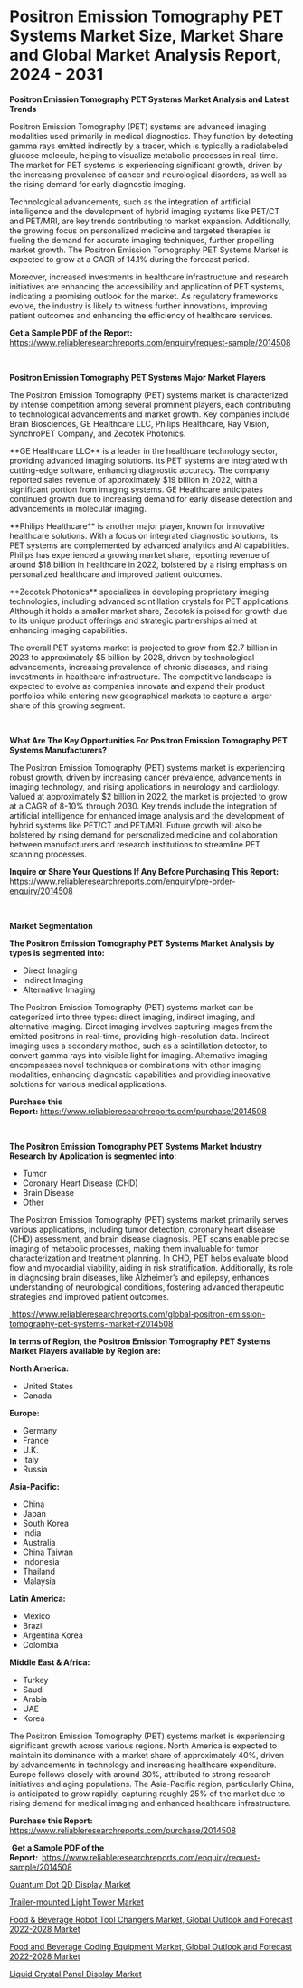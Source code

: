 <p><h1>Positron Emission Tomography PET Systems Market Size, Market Share and Global Market Analysis Report, 2024 - 2031</h1></p><p><strong>Positron Emission Tomography PET Systems Market Analysis and Latest Trends</strong></p>
<p><p>Positron Emission Tomography (PET) systems are advanced imaging modalities used primarily in medical diagnostics. They function by detecting gamma rays emitted indirectly by a tracer, which is typically a radiolabeled glucose molecule, helping to visualize metabolic processes in real-time. The market for PET systems is experiencing significant growth, driven by the increasing prevalence of cancer and neurological disorders, as well as the rising demand for early diagnostic imaging.</p><p>Technological advancements, such as the integration of artificial intelligence and the development of hybrid imaging systems like PET/CT and PET/MRI, are key trends contributing to market expansion. Additionally, the growing focus on personalized medicine and targeted therapies is fueling the demand for accurate imaging techniques, further propelling market growth. The Positron Emission Tomography PET Systems Market is expected to grow at a CAGR of 14.1% during the forecast period. </p><p>Moreover, increased investments in healthcare infrastructure and research initiatives are enhancing the accessibility and application of PET systems, indicating a promising outlook for the market. As regulatory frameworks evolve, the industry is likely to witness further innovations, improving patient outcomes and enhancing the efficiency of healthcare services.</p></p>
<p><strong>Get a Sample PDF of the Report:&nbsp;</strong> <a href="https://www.reliableresearchreports.com/enquiry/request-sample/2014508?utm_campaign=36&utm_medium=2&utm_source=Github&utm_content=ia&utm_term=26102024&utm_id=positron-emission-tomography-pet-systems">https://www.reliableresearchreports.com/enquiry/request-sample/2014508</a></p>
<p>&nbsp;</p>
<p><strong>Positron Emission Tomography PET Systems Major Market Players</strong></p>
<p><p>The Positron Emission Tomography (PET) systems market is characterized by intense competition among several prominent players, each contributing to technological advancements and market growth. Key companies include Brain Biosciences, GE Healthcare LLC, Philips Healthcare, Ray Vision, SynchroPET Company, and Zecotek Photonics.</p><p>**GE Healthcare LLC** is a leader in the healthcare technology sector, providing advanced imaging solutions. Its PET systems are integrated with cutting-edge software, enhancing diagnostic accuracy. The company reported sales revenue of approximately $19 billion in 2022, with a significant portion from imaging systems. GE Healthcare anticipates continued growth due to increasing demand for early disease detection and advancements in molecular imaging.</p><p>**Philips Healthcare** is another major player, known for innovative healthcare solutions. With a focus on integrated diagnostic solutions, its PET systems are complemented by advanced analytics and AI capabilities. Philips has experienced a growing market share, reporting revenue of around $18 billion in healthcare in 2022, bolstered by a rising emphasis on personalized healthcare and improved patient outcomes.</p><p>**Zecotek Photonics** specializes in developing proprietary imaging technologies, including advanced scintillation crystals for PET applications. Although it holds a smaller market share, Zecotek is poised for growth due to its unique product offerings and strategic partnerships aimed at enhancing imaging capabilities.</p><p>The overall PET systems market is projected to grow from $2.7 billion in 2023 to approximately $5 billion by 2028, driven by technological advancements, increasing prevalence of chronic diseases, and rising investments in healthcare infrastructure. The competitive landscape is expected to evolve as companies innovate and expand their product portfolios while entering new geographical markets to capture a larger share of this growing segment.</p></p>
<p>&nbsp;</p>
<p><strong>What Are The Key Opportunities For Positron Emission Tomography PET Systems Manufacturers?</strong></p>
<p><p>The Positron Emission Tomography (PET) systems market is experiencing robust growth, driven by increasing cancer prevalence, advancements in imaging technology, and rising applications in neurology and cardiology. Valued at approximately $2 billion in 2022, the market is projected to grow at a CAGR of 8-10% through 2030. Key trends include the integration of artificial intelligence for enhanced image analysis and the development of hybrid systems like PET/CT and PET/MRI. Future growth will also be bolstered by rising demand for personalized medicine and collaboration between manufacturers and research institutions to streamline PET scanning processes.</p></p>
<p><strong>Inquire or Share Your Questions If Any Before Purchasing This Report:</strong> <a href="https://www.reliableresearchreports.com/enquiry/pre-order-enquiry/2014508?utm_campaign=36&utm_medium=2&utm_source=Github&utm_content=ia&utm_term=26102024&utm_id=positron-emission-tomography-pet-systems">https://www.reliableresearchreports.com/enquiry/pre-order-enquiry/2014508</a></p>
<p>&nbsp;</p>
<p><strong>Market Segmentation</strong></p>
<p><strong>The Positron Emission Tomography PET Systems Market Analysis by types is segmented into:</strong></p>
<p><ul><li>Direct Imaging</li><li>Indirect Imaging</li><li>Alternative Imaging</li></ul></p>
<p><p>The Positron Emission Tomography (PET) systems market can be categorized into three types: direct imaging, indirect imaging, and alternative imaging. Direct imaging involves capturing images from the emitted positrons in real-time, providing high-resolution data. Indirect imaging uses a secondary method, such as a scintillation detector, to convert gamma rays into visible light for imaging. Alternative imaging encompasses novel techniques or combinations with other imaging modalities, enhancing diagnostic capabilities and providing innovative solutions for various medical applications.</p></p>
<p><strong>Purchase this Report:&nbsp;</strong><a href="https://www.reliableresearchreports.com/purchase/2014508?utm_campaign=36&utm_medium=2&utm_source=Github&utm_content=ia&utm_term=26102024&utm_id=positron-emission-tomography-pet-systems">https://www.reliableresearchreports.com/purchase/2014508</a></p>
<p>&nbsp;</p>
<p><strong>The Positron Emission Tomography PET Systems Market Industry Research by Application is segmented into:</strong></p>
<p><ul><li>Tumor</li><li>Coronary Heart Disease (CHD)</li><li>Brain Disease</li><li>Other</li></ul></p>
<p><p>The Positron Emission Tomography (PET) systems market primarily serves various applications, including tumor detection, coronary heart disease (CHD) assessment, and brain disease diagnosis. PET scans enable precise imaging of metabolic processes, making them invaluable for tumor characterization and treatment planning. In CHD, PET helps evaluate blood flow and myocardial viability, aiding in risk stratification. Additionally, its role in diagnosing brain diseases, like Alzheimer’s and epilepsy, enhances understanding of neurological conditions, fostering advanced therapeutic strategies and improved patient outcomes.</p></p>
<p><a href="https://www.reliableresearchreports.com/global-positron-emission-tomography-pet-systems-market-r2014508?utm_campaign=36&utm_medium=2&utm_source=Github&utm_content=ia&utm_term=26102024&utm_id=positron-emission-tomography-pet-systems">&nbsp;https://www.reliableresearchreports.com/global-positron-emission-tomography-pet-systems-market-r2014508</a></p>
<p><strong>In terms of Region, the Positron Emission Tomography PET Systems Market Players available by Region are:</strong></p>
<p>
    <p> <strong> North America: </strong>
        <ul>
            <li>United States</li>
            <li>Canada</li>
        </ul>
        </p> 
    <p> <strong> Europe: </strong>
        <ul>
            <li>Germany</li>
            <li>France</li>
            <li>U.K.</li>
            <li>Italy</li>
            <li>Russia</li>
        </ul>
        </p> 
    <p> <strong> Asia-Pacific: </strong>
        <ul>
            <li>China</li>
            <li>Japan</li>
            <li>South Korea</li>
            <li>India</li>
            <li>Australia</li>
            <li>China Taiwan</li>
            <li>Indonesia</li>
            <li>Thailand</li>
            <li>Malaysia</li>
        </ul>
        </p> 
    <p> <strong> Latin America: </strong>
        <ul>
            <li>Mexico</li>
            <li>Brazil</li>
            <li>Argentina Korea</li>
            <li>Colombia</li>
        </ul>
        </p> 
    <p> <strong> Middle East & Africa: </strong>
        <ul>
            <li>Turkey</li>
            <li>Saudi</li>
            <li>Arabia</li>
            <li>UAE</li>
            <li>Korea</li>
        </ul>
    </p>
    </p>
<p><p>The Positron Emission Tomography (PET) systems market is experiencing significant growth across various regions. North America is expected to maintain its dominance with a market share of approximately 40%, driven by advancements in technology and increasing healthcare expenditure. Europe follows closely with around 30%, attributed to strong research initiatives and aging populations. The Asia-Pacific region, particularly China, is anticipated to grow rapidly, capturing roughly 25% of the market due to rising demand for medical imaging and enhanced healthcare infrastructure.</p></p>
<p><strong>Purchase this Report: </strong><a href="https://www.reliableresearchreports.com/purchase/2014508?utm_campaign=36&utm_medium=2&utm_source=Github&utm_content=ia&utm_term=26102024&utm_id=positron-emission-tomography-pet-systems">https://www.reliableresearchreports.com/purchase/2014508</a></p>
<p>&nbsp;<strong>Get a Sample PDF of the Report:&nbsp;&nbsp;</strong><a href="https://www.reliableresearchreports.com/enquiry/request-sample/2014508?utm_campaign=36&utm_medium=2&utm_source=Github&utm_content=ia&utm_term=26102024&utm_id=positron-emission-tomography-pet-systems">https://www.reliableresearchreports.com/enquiry/request-sample/2014508</a></p>
<p><strong></strong></p>
<p><p><a href="https://github.com/HaroldWalker405/Market-Research-Report-List-1/blob/main/quantum-dot-qd-display-market.md?utm_campaign=36&utm_medium=2&utm_source=Github&utm_content=ia&utm_term=26102024&utm_id=positron-emission-tomography-pet-systems">Quantum Dot QD Display Market</a></p><p><a href="https://issuu.com/reportprime-2/docs/trailer-mounted-light-tower-market-_72e4172867e0f8?utm_campaign=36&utm_medium=2&utm_source=Github&utm_content=ia&utm_term=26102024&utm_id=positron-emission-tomography-pet-systems">Trailer-mounted Light Tower Market</a></p><p><a href="https://www.linkedin.com/pulse/food-beverage-robot-tool-changers-market-global-outlook-forecast-w54ee?utm_campaign=36&utm_medium=2&utm_source=Github&utm_content=ia&utm_term=26102024&utm_id=positron-emission-tomography-pet-systems">Food & Beverage Robot Tool Changers Market, Global Outlook and Forecast 2022-2028 Market</a></p><p><a href="https://www.linkedin.com/pulse/food-beverage-coding-equipment-market-global-outlook-forecast-jm04e?utm_campaign=36&utm_medium=2&utm_source=Github&utm_content=ia&utm_term=26102024&utm_id=positron-emission-tomography-pet-systems">Food and Beverage Coding Equipment Market, Global Outlook and Forecast 2022-2028 Market</a></p><p><a href="https://github.com/GRUBBSCHARLES/Market-Research-Report-List-1/blob/main/liquid-crystal-panel-display-market.md?utm_campaign=36&utm_medium=2&utm_source=Github&utm_content=ia&utm_term=26102024&utm_id=positron-emission-tomography-pet-systems">Liquid Crystal Panel Display Market</a></p></p>